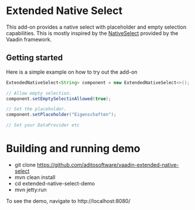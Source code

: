 # Extended Native Select

This add-on provides a native select with placeholder and empty selection capabilities. This is mostly inspired by the [NativeSelect](https://vaadin.com/docs/v8/framework/components/components-nativeselect.html) provided by the Vaadin framework.

## Getting started

Here is a simple example on how to try out the add-on

```java
ExtendedNativeSelect<String> component = new ExtendedNativeSelect<>();

// Allow empty selection.
component.setEmptySelectinAllowed(true);

// Set the placeholder.
component.setPlaceholder("Eigenschaften");

// Set your DataProvider etc
```

# Building and running demo

- git clone https://github.com/aditosoftware/vaadin-extended-native-select
- mvn clean install
- cd extended-native-select-demo
- mvn jetty:run

To see the demo, navigate to http://localhost:8080/
